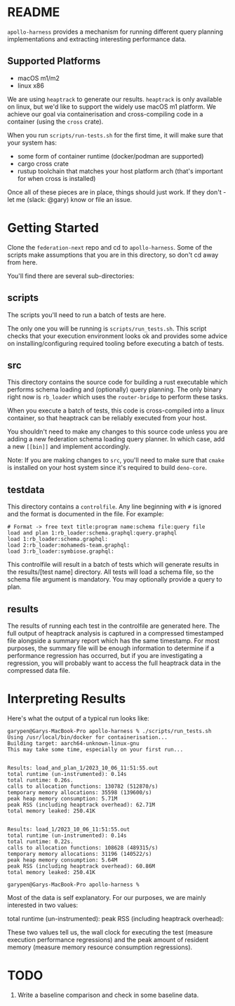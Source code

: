 # README

`apollo-harness` provides a mechanism for running different query planning implementations and extracting interesting performance data.

## Supported Platforms
 - macOS m1/m2
 - linux x86

We are using `heaptrack` to generate our results. `heaptrack` is only available on linux, but we'd like to support the widely use macOS m1 platform. We achieve our goal via containerisation and cross-compiling code in
a container (using the `cross` crate).

When you run `scripts/run-tests.sh` for the first time, it will make sure that your system has:
 - some form of container runtime (docker/podman are supported)
 - cargo cross crate
 - rustup toolchain that matches your host platform arch (that's important for when cross is installed)

Once all of these pieces are in place, things should just work. If they don't - let me (slack: @gary) know or file an issue.

# Getting Started

Clone the `federation-next` repo and cd to `apollo-harness`. Some of the scripts make assumptions that you are in this directory, so don't cd away from here.

You'll find there are several sub-directories:

## scripts

The scripts you'll need to run a batch of tests are here.

The only one you will be running is `scripts/run_tests.sh`. This script checks that your execution environment looks ok and provides some advice on installing/configuring required tooling before executing a batch of tests.

## src

This directory contains the source code for building a rust executable which performs schema loading and (optionally) query planning. The only binary right now is `rb_loader` which uses the `router-bridge` to perform these tasks.

When you execute a batch of tests, this code is cross-compiled into a linux container, so that heaptrack can be reliably executed from your host.

You shouldn't need to make any changes to this source code unless you are adding a new federation schema loading query planner. In which case, add a new `[[bin]]` and implement accordingly.

Note: If you are making changes to `src`, you'll need to make sure that `cmake` is installed on your host system since it's required to build `deno-core`.

## testdata

This directory contains a `controlfile`. Any line beginning with `#` is ignored and the format is documented in the file. For example:

```
# Format -> free text title:program name:schema file:query file
load and plan 1:rb_loader:schema.graphql:query.graphql
load 1:rb_loader:schema.graphql:
load 2:rb_loader:mohameds-team.graphql:
load 3:rb_loader:symbiose.graphql:
```

This controlfile will result in a batch of tests which will generate results in the results/[test name] directory. All tests will load a schema file, so the schema file argument is mandatory. You may optionally provide a query to plan.

## results

The results of running each test in the controlfile are generated here. The full output of heaptrack analysis is captured in a compressed timestamped file alongside a summary report which has the same timestamp. For most purposes, the summary file will be enough information to determine if a performance regression has occurred, but if you are investigating a regression, you will probably want to access the full heaptrack data in the compressed data file.

# Interpreting Results

Here's what the output of a typical run looks like:
```
garypen@Garys-MacBook-Pro apollo-harness % ./scripts/run_tests.sh
Using /usr/local/bin/docker for containerisation...
Building target: aarch64-unknown-linux-gnu
This may take some time, especially on your first run...


Results: load_and_plan_1/2023_10_06_11:51:55.out
total runtime (un-instrumented): 0.14s
total runtime: 0.26s.
calls to allocation functions: 130782 (512870/s)
temporary memory allocations: 35598 (139600/s)
peak heap memory consumption: 5.71M
peak RSS (including heaptrack overhead): 62.71M
total memory leaked: 250.41K


Results: load_1/2023_10_06_11:51:55.out
total runtime (un-instrumented): 0.14s
total runtime: 0.22s.
calls to allocation functions: 108628 (489315/s)
temporary memory allocations: 31196 (140522/s)
peak heap memory consumption: 5.64M
peak RSS (including heaptrack overhead): 60.86M
total memory leaked: 250.41K

garypen@Garys-MacBook-Pro apollo-harness % 
```

Most of the data is self explanatory. For our purposes, we are mainly interested in two values:

total runtime (un-instrumented): 
peak RSS (including heaptrack overhead):

These two values tell us, the wall clock for executing the test (measure execution performance regressions) and the peak amount of resident memory (measure memory resource consumption regressions).

# TODO

1. Write a baseline comparison and check in some baseline data.
